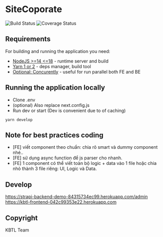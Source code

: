 # SiteCoporate
![Build Status](https://travis-ci.org/codecentric/springboot-sample-app.svg?branch=master)
![Coverage Status](https://coveralls.io/repos/github/codecentric/springboot-sample-app/badge.svg?branch=master)

## Requirements
For building and running the application you need:
- [NodeJS >=14 <=18](https://nodejs.org/en) - runtime server and build
- [Yarn 1 or 2](https://yarnpkg.com/) - deps manager, build tool
- [Optional: Concurently](https://www.npmjs.com/package/concurrently) - useful for run parallel both FE and BE

## Running the application locally
- Clone .env
- (optional) Also replace next.config.js
- Run dev or start (Dev is convenient due to of caching)
```shell
yarn develop
```

## Note for best practices coding
- [FE] viết component theo chuẩn: chia rõ smart và dummy component nhé..
- [FE] sử dụng async function để js parser cho nhanh.
- [FE] 1 component có thể viết toàn bộ logic + data vào 1 file hoặc chia nhỏ thành 3 file riêng: UI, Logic và Data.

## Develop
https://strapi-backend-demo-84315734ec99.herokuapp.com/admin
https://kbtl-frontend-042c99353e22.herokuapp.com

## Copyright
KBTL Team
